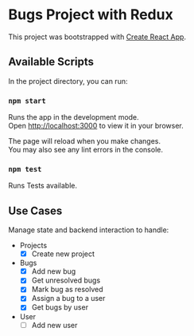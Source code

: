 # Bugs Project with Redux

This project was bootstrapped with [Create React App](https://github.com/facebook/create-react-app).

## Available Scripts

In the project directory, you can run:

### `npm start`

Runs the app in the development mode.\
Open [http://localhost:3000](http://localhost:3000) to view it in your browser.

The page will reload when you make changes.\
You may also see any lint errors in the console.

### `npm test`

Runs Tests available.

## Use Cases

Manage state and backend interaction to handle:

- Projects
  - [x] Create new project
- Bugs
  - [x] Add new bug
  - [x] Get unresolved bugs
  - [x] Mark bug as resolved
  - [x] Assign a bug to a user
  - [x] Get bugs by user
- User
  - [ ] Add new user
